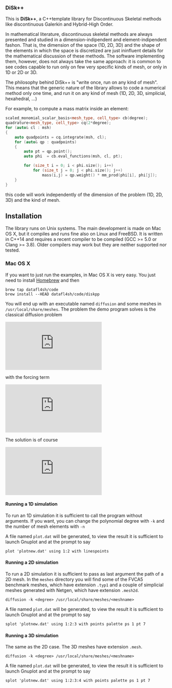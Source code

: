 ### DiSk++

This is __DiSk++__, a C++template library for Discontinuous Skeletal methods like discontinuous Galerkin and Hybrid-High Order.

In mathematical literature, discontinuous skeletal methods are always presented and studied in a dimension-indipendent and element-indipendent fashon. That is, the dimension of the space (1D, 2D, 3D) and the shape of the elements in which the space is discretized are just ininfluent details for the mathematical discussion of these methods. The software implementing them, however, does not always take the same approach: it is common to see codes capable to run only on few very specific kinds of mesh, or only in 1D or 2D or 3D.

The philosophy behind DiSk++ is "write once, run on any kind of mesh". This means that the generic nature of the library allows to code a numerical method only one time, and run it on any kind of mesh (1D, 2D, 3D, simplicial, hexahedral, ...)

For example, to compute a mass matrix inside an element:

```C++
scaled_monomial_scalar_basis<mesh_type, cell_type> cb(degree);
quadrature<mesh_type, cell_type> cq(2*degree);
for (auto& cl : msh)
{
    auto quadpoints = cq.integrate(msh, cl);
    for (auto& qp : quadpoints)
    {
        auto pt = qp.point();
        auto phi  = cb.eval_functions(msh, cl, pt);

        for (size_t i = 0; i < phi.size(); i++)
            for (size_t j = 0; j < phi.size(); j++)
                mass(i,j) = qp.weight() * mm_prod(phi[i], phi[j]);
    }
}
```

this code will work independently of the dimension of the problem (1D, 2D, 3D) and the kind of mesh.

## Installation
The library runs on Unix systems. The main development is made on Mac OS X, but it compiles and runs fine also on Linux and FreeBSD. It is written in C++14 and requires a recent compiler to be compiled (GCC >= 5.0 or Clang >= 3.8). Older compilers may work but they are neither supported nor tested.

### Mac OS X
If you want to just run the examples, in Mac OS X is very easy. You just need to install [Homebrew](http://brew.sh) and then

    brew tap datafl4sh/code
    brew install --HEAD datafl4sh/code/diskpp

You will end up with an executable named `diffusion` and some meshes in `/usr/local/share/meshes`. The problem the demo program solves is the classical diffusion problem

![equation](http://www.sciweavers.org/tex2img.php?eq=%5Cbegin%7Bcases%7D%0A%5CDelta%20u%20%3D%20f%20%26%20%5Ctext%7Bin%5C%3B%5C%3B%7D%20%5COmega%5C%5C%0Au%20%3D%200%20%26%20%5Ctext%7Bon%5C%3B%5C%3B%7D%20%5Cpartial%5COmega%5C%5C%0A%5Cend%7Bcases%7D&bc=White&fc=Black&im=png&fs=12&ff=arev&edit=0)

with the forcing term

![equation](http://www.sciweavers.org/tex2img.php?eq=f%20%3D%20%5Cpi%5E2%20sin%28%5Cpi%20x%29&bc=White&fc=Black&im=png&fs=12&ff=arev&edit=0)

The solution is of course

![equation](http://www.sciweavers.org/tex2img.php?eq=sin%28%5Cpi%20x%29&bc=White&fc=Black&im=png&fs=12&ff=arev&edit=0)

#### Running a 1D simulation
To run an 1D simulation it is sufficient to call the program without arguments. If you want, you can change the polynomial degree with `-k` and the number of mesh elements with `-n`

A file named `plot.dat` will be generated, to view the result it is sufficient to launch Gnuplot and at the prompt to say

    plot 'plotnew.dat' using 1:2 with linespoints

#### Running a 2D simulation
To run a 2D simulation it is sufficient to pass as last argument the path of a 2D mesh. In the `meshes` directory you will find some of the FVCA5 benchmark meshes, which have extension `.typ1` and a couple of simplicial meshes generated with Netgen, which have extension `.mesh2d`.

    diffusion -k <degree> /usr/local/share/meshes/<meshname>

A file named `plot.dat` will be generated, to view the result it is sufficient to launch Gnuplot and at the prompt to say

    splot 'plotnew.dat' using 1:2:3 with points palette ps 1 pt 7

#### Running a 3D simulation
The same as the 2D case. The 3D meshes have extension `.mesh`.

    diffusion -k <degree> /usr/local/share/meshes/<meshname>

A file named `plot.dat` will be generated, to view the result it is sufficient to launch Gnuplot and at the prompt to say

    splot 'plotnew.dat' using 1:2:3:4 with points palette ps 1 pt 7
